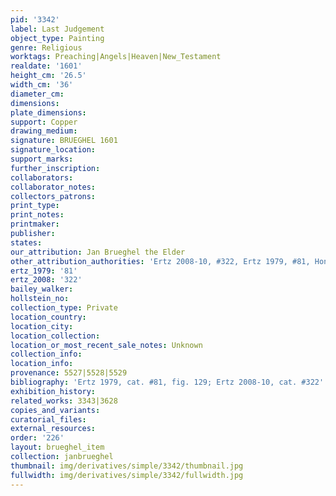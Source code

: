```yaml
---
pid: '3342'
label: Last Judgement
object_type: Painting
genre: Religious
worktags: Preaching|Angels|Heaven|New_Testament
realdate: '1601'
height_cm: '26.5'
width_cm: '36'
diameter_cm:
dimensions:
plate_dimensions:
support: Copper
drawing_medium:
signature: BRUEGHEL 1601
signature_location:
support_marks:
further_inscription:
collaborators:
collaborator_notes:
collectors_patrons:
print_type:
print_notes:
printmaker:
publisher:
states:
our_attribution: Jan Brueghel the Elder
other_attribution_authorities: 'Ertz 2008-10, #322, Ertz 1979, #81, Honig database'
ertz_1979: '81'
ertz_2008: '322'
bailey_walker:
hollstein_no:
collection_type: Private
location_country:
location_city:
location_collection:
location_or_most_recent_sale_notes: Unknown
collection_info:
location_info:
provenance: 5527|5528|5529
bibliography: 'Ertz 1979, cat. #81, fig. 129; Ertz 2008-10, cat. #322'
exhibition_history:
related_works: 3343|3628
copies_and_variants:
curatorial_files:
external_resources:
order: '226'
layout: brueghel_item
collection: janbrueghel
thumbnail: img/derivatives/simple/3342/thumbnail.jpg
fullwidth: img/derivatives/simple/3342/fullwidth.jpg
---
```

